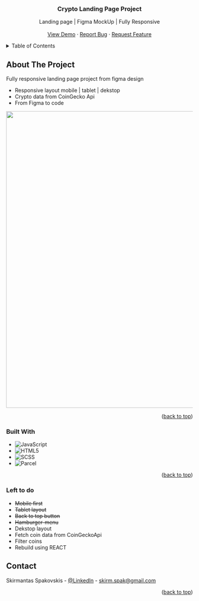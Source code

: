 <!-- PROJECT LOGO -->

<h3 align="center">Crypto Landing Page Project</h3>

  <p align="center">
    Landing page | Figma MockUp | Fully Responsive
    <br />
    <br />
    <a href="https://personal-dash-board-extension.netlify.app/">View Demo</a>
    ·
    <a href="https://github.com/shpokas270/crypto-landing-page/issues">Report Bug</a>
    ·
    <a href="https://github.com/shpokas270/crypto-landing-page/issues">Request Feature</a>
  </p>
</div>

<!-- TABLE OF CONTENTS -->
<details>
  <summary>Table of Contents</summary>
  <ol>
    <li>
      <a href="#about-the-project">About The Project</a>
      <ul>
        <li><a href="#built-with">Built With</a></li>
      </ul>
    </li>
    <li>
      <a href="#prerequisites">Prerequisites</a>
    </li>
    <li>
      <a href="#installation">Installation</a>
    </li>
    </li>
    <li><a href="#contact">Contact</a></li>
    <li>
      <a href="#left-to-do">Left to do</a>
    </li>
  </ol>
</details>

<!-- ABOUT THE PROJECT -->

## About The Project

Fully responsive landing page project from figma design

- Responsive layout mobile | tablet | dekstop
- Crypto data from CoinGecko Api
- From Figma to code

<img src="./img/Screenshot_bg.png" width="800px" />

<p align="right">(<a href="#readme-top">back to top</a>)</p>

### Built With

- ![JavaScript][JavaScript]
- ![HTML5][HTML5]
- ![SCSS][SCSS]
- ![Parcel][Parcel]

<p align="right">(<a href="#readme-top">back to top</a>)</p>

<!-- LEFT TO DO -->

### Left to do

<ul>
<li><s>Mobile first</s></li>
<li><s>Tablet layout</s></li>
<li><s>Back to top button</s></li>
<li><s>Hamburger-menu</s></li>
<li>Dekstop layout</li>
<li>Fetch coin data from CoinGeckoApi</li>
<li>Filter coins</li>
<li>Rebuild using REACT </li>

</ul>

<!-- CONTACT -->

## Contact

Skirmantas Spakovskis - [@LinkedIn](https://www.linkedin.com/in/skirmantasspakovskis/) - skirm.spak@gmail.com

<p align="right">(<a href="#readme-top">back to top</a>)</p>

<!-- MARKDOWN LINKS & IMAGES -->
<!-- https://www.markdownguide.org/basic-syntax/#reference-style-links. -->

[NPM]: https://img.shields.io/badge/NPM-%23000000.svg?style=for-the-badge&logo=npm&logoColor=white
[Webpack]: https://img.shields.io/badge/webpack-%238DD6F9.svg?style=for-the-badge&logo=webpack&logoColor=black
[Vite]: https://img.shields.io/badge/Vite-B73BFE?style=for-the-badge&logo=vite&logoColor=FFD62E
[JavaScript]: https://img.shields.io/badge/javascript-%23323330.svg?style=for-the-badge&logo=javascript&logoColor=%23F7DF1E
[React]: https://img.shields.io/badge/React-%2361DAFB.svg?style=for-the-badge&logo=react&logoColor=white
[HTML5]: https://img.shields.io/badge/html5-%23E34F26.svg?style=for-the-badge&logo=html5&logoColor=white
[CSS3]: https://img.shields.io/badge/css3-%231572B6.svg?style=for-the-badge&logo=css3&logoColor=white
[Parcel]: https://img.shields.io/badge/Parcel-%23B93C00.svg?style=for-the-badge&logo=parcel&logoColor=white
[SCSS]: https://img.shields.io/badge/SCSS-%23CC6699.svg?style=for-the-badge&logo=sass&logoColor=white
[product-screenshot]: public/images/prev.png

